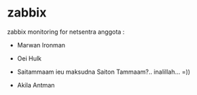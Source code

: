 # zabbix
zabbix monitoring for netsentra
anggota :
- Marwan Ironman

- Oei Hulk

- Saitammaam
ieu maksudna Saiton Tammaam?.. inalillah... =))

- Akila Antman